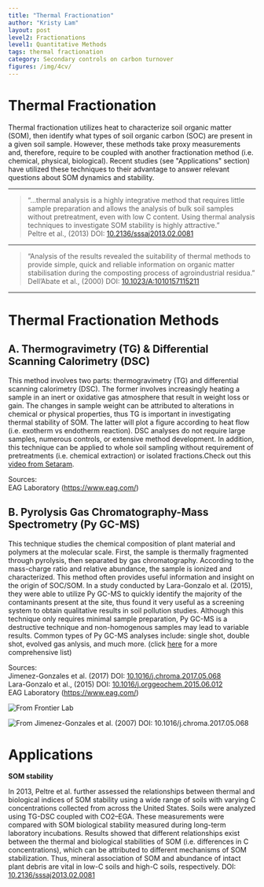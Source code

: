 ```yaml
---
title: "Thermal Fractionation"
author: "Kristy Lam"
layout: post
level2: Fractionations
level1: Quantitative Methods
tags: thermal fractionation
category: Secondary controls on carbon turnover
figures: /img/4cv/
---
```


# Thermal Fractionation

Thermal fractionation utilizes heat to characterize soil organic matter (SOM), then identify what types of soil organic carbon (SOC) are present in a given soil sample. However, these methods take proxy measurements and, therefore, require to be coupled with another fractionation method (i.e. chemical, physical, biological). Recent studies (see "Applications" section) have utilized these techniques to their advantage to answer relevant questions about SOM dynamics and stability.


***

>“...thermal analysis is a highly integrative method that requires little sample preparation and allows the analysis of bulk soil samples without pretreatment, even with low C content. Using thermal analysis techniques to investigate SOM stability is highly attractive.”   
>Peltre et al., (2013) DOI: [10.2136/sssaj2013.02.0081](https://www.soils.org/publications/sssaj/abstracts/77/6/2020)


***

>“Analysis of the results revealed the suitability of thermal methods to provide simple, quick and reliable information on organic matter stabilisation during the composting process of agroindustrial residua.”    
>Dell’Abate et al., (2000) DOI: [10.1023/A:1010157115211](https://link.springer.com/article/10.1023/A%3A1010157115211)

***



# Thermal Fractionation Methods

## A. Thermogravimetry (TG) & Differential Scanning Calorimetry (DSC)

This method involves two parts: thermogravimetry (TG) and differential scanning calorimetry (DSC). The former involves increasingly heating a sample in an inert or oxidative gas atmosphere that result in weight loss or gain. The changes in sample weight can be attributed to alterations in chemical or physical properties, thus TG is important in investigating thermal stability of SOM. The latter will plot a figure according to heat flow (i.e. exotherm vs endotherm reaction). DSC analyses do not require large samples, numerous controls, or extensive method development. In addition, this technique can be applied to whole soil sampling without requirement of pretreatments (i.e. chemical extraction) or isolated fractions.Check out this [video from Setaram](http://us.setaram.com/en/setaram-products/couplings-gas-analysis-2/tga-sta-ms/sensys-evo-tg-dsc-ega/1/).

Sources:   
EAG Laboratory (https://www.eag.com/)

## B. Pyrolysis Gas Chromatography-Mass Spectrometry (Py GC-MS)

This technique studies the chemical composition of plant material and polymers at the molecular scale. First, the sample is thermally fragmented through pyrolysis, then separated by gas chromatography. According to the mass-charge ratio and relative abundance, the sample is ionized and characterized. This method often provides useful information and insight on the origin of SOC/SOM. In a study conducted by Lara-Gonzalo et al. (2015), they were able to utilize Py GC-MS to quickly identify the majority of the contaminants present at the site, thus found it very useful as a screening system to obtain qualitative results in soil pollution studies. Although this technique only requires minimal sample preparation, Py GC-MS is a destructive technique and non-homogenous samples may lead to variable results. Common types of Py GC-MS analyses include: single shot, double shot, evolved gas anlysis, and much more. (click [here](https://www.eag.com/pyrolysis-gc-ms/) for a more comprehensive list)    


Sources:      
Jimenez-Gonzales et al. (2017) DOI: [10.1016/j.chroma.2017.05.068](https://www.sciencedirect.com/science/article/pii/S0021967317308282)      
Lara-Gonzalo et al., (2015) DOI: [10.1016/j.orggeochem.2015.06.012](https://www.sciencedirect.com/science/article/pii/S0146638015001321)    
EAG Laboratory (https://www.eag.com/)     


![From [Frontier Lab](http://www.frontier-lab.com/english/multi-functional-pyrolysis-system/)]({{site.baseurl}}{{page.figures}}PyGCMS_Frontier.jpg)

![From Jimenez-Gonzales et al. (2007) DOI: [10.1016/j.chroma.2017.05.068](https://www.sciencedirect.com/science/article/pii/S0021967317308282)]({{site.baseurl}}{{page.figures}}Py-GMCS-Jimenez-Gonzales_2017.png)      

# Applications

**SOM stability**

In 2013, Peltre et al. further assessed the relationships between thermal and biological indices of SOM stability using a wide range of soils with varying C concentrations collected from across the United States. Soils were analyzed using TG-DSC coupled with CO2–EGA. These measurements were compared with SOM biological stability measured during long-term laboratory incubations. Results showed that different relationships exist between the thermal and biological stabilities of SOM (i.e. differences in C concentrations), which can be attributed to different mechanisms of SOM stabilization. Thus, mineral association of SOM and  abundance of intact plant debris are vital in low-C soils and high-C soils, respectively.
DOI: [10.2136/sssaj2013.02.0081](https://www.soils.org/publications/sssaj/abstracts/77/6/2020)


